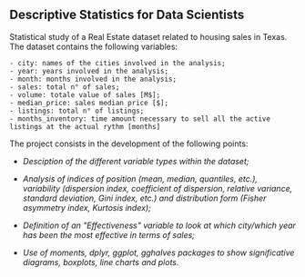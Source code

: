 ## Descriptive Statistics for Data Scientists

  Statistical study of a Real Estate dataset related to housing sales in Texas. The dataset contains the following variables: 
  
    - city: names of the cities involved in the analysis;
    - year: years involved in the analysis;
    - month: months involved in the analysis;
    - sales: total n° of sales;
    - volume: totale value of sales [M$];
    - median_price: sales median price [$];
    - listings: total n° of listings;
    - months_inventory: time amount necessary to sell all the active listings at the actual rythm [months]
    
  The project consists in the development of the following points:
  
  
  * _Desciption of the different variable types within the dataset;_
  
  * _Analysis of indices of position (mean, median, quantiles, etc.), variability (dispersion index, coefficient of dispersion, relative variance, standard deviation,         Gini index, etc.) and distribution form (Fisher asymmetry index, Kurtosis index);_
  
  * _Definition of an "Effectiveness" variable to look at which city/which year has been the most effective in terms of sales;_
  
  * _Use of moments, dplyr, ggplot, gghalves packages to show significative diagrams, boxplots, line charts and plots._
  

